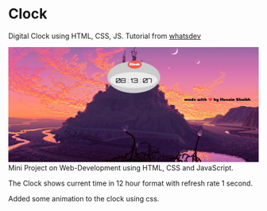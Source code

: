 # Clock
Digital Clock using HTML, CSS, JS. Tutorial from [whatsdev](https://www.youtube.com/watch?v=DUEyiEnMVj4)


![Alt text](SS.jpg)
Mini Project on Web-Development using HTML, CSS and JavaScript.

The Clock shows current time in 12 hour format with refresh rate 1 second.

Added some animation to the clock using css.
